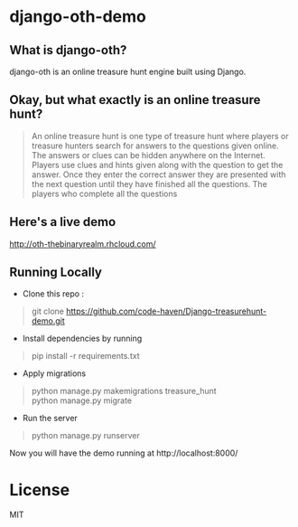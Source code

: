 django-oth-demo
==

What is django-oth?
--
django-oth is an online treasure hunt engine built using Django.

Okay, but what exactly is an online treasure hunt?
--
>An online treasure hunt is one type of treasure hunt where players or treasure hunters search for answers to the questions given online. The answers or clues can be hidden anywhere on the Internet. Players use clues and hints given along with the question to get the answer. Once they enter the correct answer they are presented with the next question until they have finished all the questions. The  players who complete all the questions

Here's a live demo
--
http://oth-thebinaryrealm.rhcloud.com/


Running Locally
--

+ Clone this repo :
> git clone https://github.com/code-haven/Django-treasurehunt-demo.git

+ Install dependencies by running 
> pip install -r requirements.txt

+ Apply migrations
> python manage.py makemigrations treasure_hunt<br>
> python manage.py migrate


+ Run the server
> python manage.py runserver 

Now you will have the demo running at http://localhost:8000/

License
==
MIT
